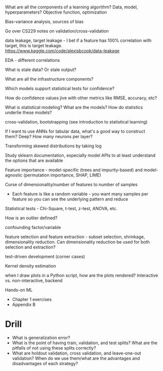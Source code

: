 What are all the components of a learning algorithm? Data, model, hyperparameters? Objective function, optimization

Bias-variance analysis, sources of bias

Go over CS229 notes on validation/cross-validation

data leakage, target leakage - I bet if a feature has 100% correlation with target, this is target leakage. https://www.kaggle.com/code/alexisbcook/data-leakage

EDA - different correlations

What is stale data? Or stale output?

What are all the infrastructure components?

Which models support statistical tests for confidence?

How do confidence values jive with other metrics like RMSE, accuracy, etc?

What is statistical modeling? What are the models? How do statistics underlie these models?

cross-validation, bootstrapping (see introduction to statistical learning)

If I want to use ANNs for tabular data, what's a good way to construct them? Deep? How many neurons per layer?

Transforming skewed distributions by taking log

Study sklearn documentation, especially model APIs to at least understand the options that are available

Feature importance - model-specific (trees and impurity-based) and model-agnostic (permutation importance, SHAP, LIME)

Curse of dimensionality/number of features to number of samples
* Each feature is like a random variable - you want many samples per feature so you can see the underlying pattern and reduce 

Statistical tests - Chi-Square, t-test, z-test, ANOVA, etc.

How is an outlier defined?

confounding factor/variable

feature selection and feature extraction - subset selection, shrinkage, dimensionality reduction. Can dimensionality reduction be used for both selection and extraction?

test-driven development (corner cases)

Kernel density estimation

when I draw plots in a Python script, how are the plots rendered? Interactive vs. non-interactive, backend

Hands-on ML
* Chapter 1 exercises
* Appendix B

# Drill

* What is generalization error?
* What is the point of having train, validation, and test splits? What are the pitfalls of not using these splits correctly?
* What are holdout validation, cross validation, and leave-one-out validation? When do we use them/what are the advantages and disadvantages of each strategy?